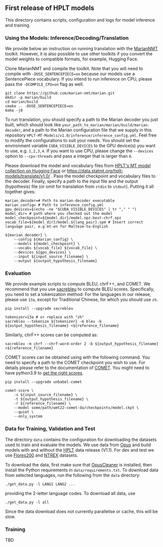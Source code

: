 ## First release of HPLT models

This directory contains scripts, configuration and logs for model inference and training.  


### Using the Models: Inference/Decoding/Translation

We provide below an instruction on running translation with the [MarianNMT](https://github.com/marian-nmt/marian) toolkit. However, it is also possible to use other toolkits if you convert the model weights to compatible formats, for example, Hugging Face.

Clone MarianNMT and compile the toolkit. Note that you will need to compile with `-DUSE_SENTENCEPIECE=on` because our models use a SentencePiece vocabulary. If you intend to run inference on CPU, please pass the `-DCOMPILE_CPU=on` flag as well.

```
git clone https://github.com/marian-nmt/marian.git
mkdir -p marian/build
cd marian/build
cmake .. -DUSE_SENTENCEPIECE=on
make -j8
```

To run translation, you should specify a path to the Marian decoder you just built, which should look like `your_path_to_marian/marian/build/marian-decoder`, and a path to the Marian configuration file that we supply in this repository `HPLT-MT-Models/v1.0/inference/inference_config.yml`. Feel free to modify the configurations to suit your needs. You should set the environment variable `CUDA_VISIBLE_DEVICES` to the GPU device(s) you want to use, e.g. `1,2,3,4`. If you want to use CPU, please change the `--devices` option to `--cpu-threads` and pass a integer that is larger than `0`.

Please download the model and vocabulary files from [HPLT's MT model collection on Hugging Face](https://huggingface.co/collections/HPLT/machine-translation-models-65dba9a92f6d2dfc2755cd52) or https://data.statmt.org/hplt-models/translate/v1.0/ . Pass the model checkpoint and vocabulary files to the decoder. Finally, specify a path to the input file and the output (hypothesis) file (or omit for translation from `stdin` to `stdout`). Putting it all together gives:

```
marian_decoder=# Path to marian-decoder executable
marian_config= # Path to inference_config.yml
gpu_devices=$(echo -ne "$CUDA_VISIBLE_DEVICES" | tr "," " ")
model_dir= # path where you checked out the model
model_checkpoint=${model_dir}/model.npz.best-chrf.npz
vocab_file=${model_dir}/model.${lang_pair}.spm # Insert correct language pair, e.g mt-en for Maltese-to-English

${marian_decoder} \
    --config ${marian_config} \
    --models ${model_checkpoint} \
    --vocabs ${vocab_file} ${vocab_file} \
    --devices ${gpu_devices} \
    --input ${input_source_filename} \ 
    --output ${output_hypothesis_filename}
```


### Evaluation

We provide example scripts to compute BLEU, chrF++, and COMET. We recommend that you use [sacrebleu](https://github.com/mjpost/sacrebleu) to compute BLEU scores. Specifically, you need to set a tokenization method: For the languages in our release, please use `13a`, except for Traditional Chinese, for which you should use `zh`.
```
pip install --upgrade sacrebleu

tokenizer=13a # or replace with "zh"
sacrebleu --tokenize ${tokenizer} -m bleu -b ${output_hypothesis_filename} <${reference_filename}
```

Similarly, chrF++ scores can be computed as:
```
sacrebleu -m chrf --chrf-word-order 2 -b ${output_hypothesis_filename} <${reference_filename}
```

COMET scores can be obtained using with the following command. You need to specify a path to the COMET checkpoint you wish to use. For details please refer to the documentation of [COMET](https://github.com/Unbabel/COMET). You might need to have python3.9 to [get the right scores](https://github.com/Unbabel/COMET/issues/203).

```
pip install --upgrade unbabel-comet

comet-score \
    -s ${input_source_filename} \
    -t ${output_hypothesis_filename} \
    -r ${reference_filename} \
    --model some/path/wmt22-comet-da/checkpoints/model.ckpt \
    --quiet \
    --only_system
```

### Data for Training, Validation and Test

The directory `data` contains the configuration for downloading the datasets used to train and evaluate the models. We use data from [Opus](https://opus.nlpl.eu/) and build models with and without the 
[HPLT](https://hplt-project.org/) data release (V1.1). For dev and test we use  [Flores200](https://github.com/facebookresearch/flores/blob/main/flores200/README.md) and [NTREX](https://github.com/MicrosoftTranslator/NTREX) datasets.

To download the data, first make sure that [OpusCleaner](https://github.com/hplt-project/OpusCleaner) is installed, 
then install the Python requirements in `data/requirements.txt`. To 
download data from selected languages, run the following from the `data` directory:
```
./get_data.py -l LANG1 LANG2 ...
```
providing the 2-letter language codes.
To download all data, use
```
./get_data.py -l all
```
Since the data download does not currently parallelise or cache, this will be slow.

### Training

TBD
